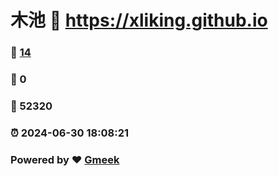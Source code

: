 # 木池 :link: https://xliking.github.io 
### :page_facing_up: [14](https://xliking.github.io/tag.html) 
### :speech_balloon: 0 
### :hibiscus: 52320 
### :alarm_clock: 2024-06-30 18:08:21 
### Powered by :heart: [Gmeek](https://github.com/Meekdai/Gmeek)
